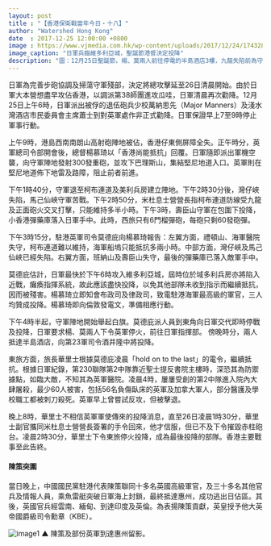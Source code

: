 ```yaml
---
layout: post
title : "【香港保衛戰當年今日・十八】"
author: "Watershed Hong Kong"
date  : 2017-12-25 12:00:00 +0800
image : https://www.vjmedia.com.hk/wp-content/uploads/2017/12/24/174328/201712_Onthisday_18-960x960.jpg
image_caption: "日軍兵臨維多利亞城，聖誕節港督決定投降"
description: "圖：12月25日聖誕節，楊、莫兩人前往停電的半島酒店3樓，九龍失陷前為守軍指揮部的房間，在燭光旁簽署降書。"
---
```


日軍為完善步砲協調及掃蕩守軍殘部，決定將總攻擊延至26日清晨開始。由於日軍大本營想盡早攻佔香港，以調派第38師團進攻瓜哇，日軍清晨再次勸降。12月25日上午6時，日軍派出被俘的退伍砲兵少校萬納思先（Major Manners）及淺水灣酒店市民委員會主席蕭士到對英軍處作非正式勸降。日軍保證早上7至9時停止軍事行動。

<!--more-->

上午9時，港島西南南朗山高射砲陣地被佔，香港仔東側屏障全失。正午時分，英軍總司令部開會後，總督楊慕琦以「香港尚能抵抗」回覆。日軍隨即派出軍機空襲，向守軍陣地發射300發重砲，並攻下巴理斯山，集結堅尼地道入口。英軍則在堅尼地道佈下地雷及路障，阻止前者前進。

下午1時40分，守軍退至柯布連道及美利兵房建立陣地。下午2時30分後，灣仔峽失陷，馬己仙峽守軍苦戰。下午2時50分，米杜息士營營長指柯布連道防線受九龍及正面砲火交叉打擊，只能維持多半小時。下午3時，壽臣山守軍在包圍下投降，小香港彈藥庫落入日軍手中。此時，西旅只有6門榴彈砲，每砲只剩60發砲彈。

下午3時15分，駐港英軍司令莫德庇向楊慕琦報告：左翼方面，禮頓山、海軍醫院失守，柯布連道難以維持，海軍船塢只能抵抗多兩小時。中部方面，灣仔峽及馬己仙峽已經失陷。右翼方面，班納山及壽臣山失守，最後的彈藥庫已落入敵軍手中。

莫德庇估計，日軍最快於下午6時攻入維多利亞城，屆時位於域多利兵房亦將陷入近戰，癱瘓指揮系統，故此應該盡快投降，以免其他部隊未收到指示而繼續抵抗，因而被殘害。楊慕琦立即知會布政司及律政司，致電駐港海軍最高級的軍官，三人均贊成投降。楊慕琦即向倫敦發電文，準備相應行動。

下午4時半起，守軍陣地開始舉起白旗。莫德庇派人員到東角向日軍交代即時停戰及投降，日軍要求楊、莫兩人下令英軍停火，前往日軍指揮部。 傍晚時分，兩人抵達半島酒店，向第23軍司令酒井隆中將投降。

東旅方面，旅長華里士根據莫德庇凌晨「hold on to the last」的電令，繼續抵抗。根據日軍紀錄，第230聯隊第2中隊靠近聖士提反書院主樓時，深恐其為防禦據點，如臨大敵，不知其為英軍醫院。凌晨4時，屢屢受創的第2中隊進入院內大肆屠殺，最少60人被害，包括56名負傷臥床的英軍及加拿大軍人，部分醫護及學校職工都被刺刀殺死。英軍早上曾嘗試反攻，但被擊退。

晚上8時，華里士不相信英軍軍使傳來的投降消息，直至26日凌晨1時30分，華里士副官攜同米杜息士營營長簽署的手令回來，他才信服，但已不及下令摧毀赤柱砲台。凌晨2時30分，華里士下令東旅停火投降，成為最後投降的部隊。香港主要戰事至此告終。

#### 陳策突圍

當日晚上，中國國民黨駐港代表陳策聯同十多名英國高級軍官，及三十多名其他官兵及情報人員，乘魚雷艇突破日軍海上封鎖，最終抵達惠州，成功逃出日佔區。其後，英國官兵經雲南、緬甸、到達印度及英倫。為表揚陳策貢獻，英皇授予他大英帝國爵級司令勳章（KBE）。

![image1](https://www.vjmedia.com.hk/wp-content/uploads/2017/12/24/174328/VJMedia-2017-12-24-%E4%B8%8A%E5%8D%886.00.17.png)
▲ 陳策及部份英軍到達惠州留影。

<!--END-->